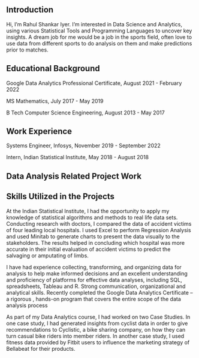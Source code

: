 ## Introduction

Hi, I’m Rahul Shankar Iyer. I’m interested in Data Science and Analytics, using various Statistical Tools and Programming Languages to uncover key insights. A dream job for me would be a job in the sports field, often love to use data from different sports to do analysis on them and make predictions prior to matches.

## Educational Background

Google Data Analytics Professional Certificate, August 2021 - February 2022

MS Mathematics, July 2017 - May 2019

B Tech Computer Science Engineering, August 2013 - May 2017

## Work Experience

Systems Engineer, Infosys, November 2019 - September 2022

Intern, Indian Statistical Institute, May 2018 - August 2018

## Data Analysis Related Project Work

## Skills Utilized in the Projects

At the Indian Statistical Institute, I had the opportunity to apply my knowledge of statistical algorithms and methods to real life data sets. Conducting research with doctors, I compared the data of accident victims of four leading local hospitals. I used Excel to perform Regression Analysis and used Minitab to generate charts to present the data visually to the stakeholders. The results helped in concluding which hospital was more accurate in their initial evaluation of accident victims to predict the salvaging or amputating of limbs.

I have had experience collecting, transforming, and organizing data for analysis to help make informed decisions and an excellent understanding and proficiency of platforms for effective data analyses, including SQL, spreadsheets, Tableau and R. Strong communication, organizational and analytical skills. Recently completed the Google Data Analytics Certificate – a rigorous , hands-on program that covers the entire scope of the data analysis process

As part of my Data Analytics course, I had worked on two Case Studies. In one case study, I had generated insights from cyclist data in order to give recommendations to Cyclistic, a bike sharing company, on how they can turn casual bike riders into member riders. In another case study, I used fitness data provided by Fitbit users to influence the marketing strategy of Bellabeat for their products. 

<!---
rahulshankariyer/rahulshankariyer is a ✨ special ✨ repository because its `README.md` (this file) appears on your GitHub profile.
You can click the Preview link to take a look at your changes.
--->
